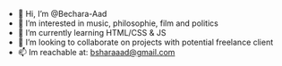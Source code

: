 - 👋 Hi, I’m @Bechara-Aad
- 👀 I’m interested in music, philosophie, film and politics
- 🌱 I’m currently learning HTML/CSS & JS
- 💞️ I’m looking to collaborate on projects with potential freelance client
- 📫 Im reachable at: bsharaaad@gmail.com

<!---
Bechara-Aad/Bechara-Aad is a ✨ special ✨ repository because its `README.md` (this file) appears on your GitHub profile.
You can click the Preview link to take a look at your changes.
--->
